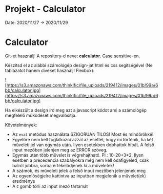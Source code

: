 # Projekt - Calculator

Date: 2020/11/27 → 2020/11/29

# **Calculator**

Git-et használj! A repository-d neve: **calculator**. Case sensitive-en.

Készítsd el az alábbi számológép design-ját html és css segítségével (Ne táblázatot hanem diveket használj! Flexbox):

![https://s3.amazonaws.com/thinkific/file_uploads/219412/images/01b/99a/6bb/calculator.jpg](https://s3.amazonaws.com/thinkific/file_uploads/219412/images/01b/99a/6bb/calculator.jpg)

Ha elkészült a design írd meg azt a javascript kódot ami a számológép megfelelő működését megvalósítja.

Követelmények:

- Az `eval` metódus használata SZIGORÚAN TILOS! Most és mindörökké!
- Egyelőre nem kell foglalkozni azzal az esettel, hogy mi történik, ha két műveleti jel van egymás után. Ilyen esetekben dobhattok hibát. A felső input mezőben jelenjen meg az ERROR szöveg.
- Egymás után több művelet is végrehajtható. Pl.: 10-20+3*2. Ilyen esetben a precedencia szabályokra még nem kell odafigyeled, csak balról jobbra, sorba értékelődjenek ki a műveletek!
- A számok, és műveleti jelek a felső input mezőben jelenjenek meg
- Az egyenlőségjelre kattintva az inputban megjelenik a művelet(ek) eredménye
- A `C` gomb törli az input mező tartamát